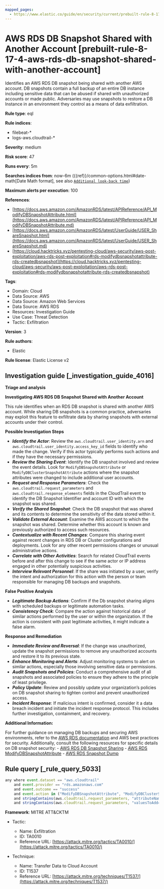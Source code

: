 ```yaml
---
mapped_pages:
  - https://www.elastic.co/guide/en/security/current/prebuilt-rule-8-17-4-aws-rds-db-snapshot-shared-with-another-account.html
---
```


# AWS RDS DB Snapshot Shared with Another Account [prebuilt-rule-8-17-4-aws-rds-db-snapshot-shared-with-another-account]

Identifies an AWS RDS DB snapshot being shared with another AWS account. DB snapshots contain a full backup of an entire DB instance including sensitive data that can be abused if shared with unauthorized accounts or made public. Adversaries may use snapshots to restore a DB Instance in an environment they control as a means of data exfiltration.

**Rule type**: eql

**Rule indices**:

* filebeat-*
* logs-aws.cloudtrail-*

**Severity**: medium

**Risk score**: 47

**Runs every**: 5m

**Searches indices from**: now-6m ({{ref}}/common-options.html#date-math[Date Math format], see also [`Additional look-back time`](docs-content://solutions/security/detect-and-alert/create-detection-rule.md#rule-schedule))

**Maximum alerts per execution**: 100

**References**:

* [https://docs.aws.amazon.com/AmazonRDS/latest/APIReference/API_ModifyDBSnapshotAttribute.html](https://docs.aws.amazon.com/AmazonRDS/latest/APIReference/API_ModifyDBSnapshotAttribute.md)
* [https://docs.aws.amazon.com/AmazonRDS/latest/UserGuide/USER_ShareSnapshot.html](https://docs.aws.amazon.com/AmazonRDS/latest/UserGuide/USER_ShareSnapshot.md)
* [https://cloud.hacktricks.xyz/pentesting-cloud/aws-security/aws-post-exploitation/aws-rds-post-exploitation#rds-modifydbsnapshotattribute-rds-createdbsnapshot](https://cloud.hacktricks.xyz/pentesting-cloud/aws-security/aws-post-exploitation/aws-rds-post-exploitation#rds-modifydbsnapshotattribute-rds-createdbsnapshot)

**Tags**:

* Domain: Cloud
* Data Source: AWS
* Data Source: Amazon Web Services
* Data Source: AWS RDS
* Resources: Investigation Guide
* Use Case: Threat Detection
* Tactic: Exfiltration

**Version**: 3

**Rule authors**:

* Elastic

**Rule license**: Elastic License v2

## Investigation guide [_investigation_guide_4016]

**Triage and analysis**

**Investigating AWS RDS DB Snapshot Shared with Another Account**

This rule identifies when an RDS DB snapshot is shared with another AWS account. While sharing DB snapshots is a common practice, adversaries may exploit this feature to exfiltrate data by sharing snapshots with external accounts under their control.

**Possible Investigation Steps**

* ***Identify the Actor***: Review the `aws.cloudtrail.user_identity.arn` and `aws.cloudtrail.user_identity.access_key_id` fields to identify who made the change. Verify if this actor typically performs such actions and if they have the necessary permissions.
* ***Review the Sharing Event***: Identify the DB snapshot involved and review the event details. Look for `ModifyDBSnapshotAttribute` or `ModifyDBClusterSnapshotAttribute` actions where the snapshot attributes were changed to include additional user accounts.
* ***Request and Response Parameters***: Check the `aws.cloudtrail.request_parameters` and `aws.cloudtrail.response_elements` fields in the CloudTrail event to identify the DB Snapshot Identifier and account ID with which the snapshot was shared.
* ***Verify the Shared Snapshot***: Check the DB snapshot that was shared and its contents to determine the sensitivity of the data stored within it.
* ***Validate External Account***: Examine the AWS account to which the snapshot was shared. Determine whether this account is known and previously authorized to access such resources.
* ***Contextualize with Recent Changes***: Compare this sharing event against recent changes in RDS DB or Cluster configurations and deployments. Look for any other recent permissions changes or unusual administrative actions.
* ***Correlate with Other Activities***: Search for related CloudTrail events before and after this change to see if the same actor or IP address engaged in other potentially suspicious activities.
* ***Interview Relevant Personnel***: If the share was initiated by a user, verify the intent and authorization for this action with the person or team responsible for managing DB backups and snapshots.

**False Positive Analysis**

* ***Legitimate Backup Actions***: Confirm if the Db snapshot sharing aligns with scheduled backups or legitimate automation tasks.
* ***Consistency Check***: Compare the action against historical data of similar actions performed by the user or within the organization. If the action is consistent with past legitimate activities, it might indicate a false alarm.

**Response and Remediation**

* ***Immediate Review and Reversal***: If the change was unauthorized, update the snapshot permissions to remove any unauthorized accounts and restore it to its previous state.
* ***Enhance Monitoring and Alerts***: Adjust monitoring systems to alert on similar actions, especially those involving sensitive data or permissions.
* ***Audit Snapshots and Policies***: Conduct a comprehensive audit of all snapshots and associated policies to ensure they adhere to the principle of least privilege.
* ***Policy Update***: Review and possibly update your organization’s policies on DB snapshot sharing to tighten control and prevent unauthorized access.
* ***Incident Response***: If malicious intent is confirmed, consider it a data breach incident and initiate the incident response protocol. This includes further investigation, containment, and recovery.

**Additional Information:**

For further guidance on managing DB backups and securing AWS environments, refer to the [AWS RDS documentation](https://docs.aws.amazon.com/AmazonRDS/latest/UserGuide/CHAP_CommonTasks.BackupRestore.md) and AWS best practices for security. Additionally, consult the following resources for specific details on DB snapshot security: - [AWS RDS DB Snapshot Sharing](https://docs.aws.amazon.com/AmazonRDS/latest/UserGuide/USER_ShareSnapshot.md) - [AWS RDS ModifyDBSnapshotAttribute](https://docs.aws.amazon.com/AmazonRDS/latest/APIReference/API_ModifyDBSnapshotAttribute.md) - [AWS RDS Snapshot Dump](https://cloud.hacktricks.xyz/pentesting-cloud/aws-security/aws-post-exploitation/aws-rds-post-exploitation#rds-modifydbsnapshotattribute-rds-createdbsnapshot)


## Rule query [_rule_query_5033]

```js
any where event.dataset == "aws.cloudtrail"
    and event.provider == "rds.amazonaws.com"
    and event.outcome == "success"
    and event.action in ("ModifyDBSnapshotAttribute", "ModifyDBClusterSnapshotAttribute")
    and stringContains(aws.cloudtrail.request_parameters, "attributeName=restore")
    and stringContains(aws.cloudtrail.request_parameters, "valuesToAdd=[*]")
```

**Framework**: MITRE ATT&CKTM

* Tactic:

    * Name: Exfiltration
    * ID: TA0010
    * Reference URL: [https://attack.mitre.org/tactics/TA0010/](https://attack.mitre.org/tactics/TA0010/)

* Technique:

    * Name: Transfer Data to Cloud Account
    * ID: T1537
    * Reference URL: [https://attack.mitre.org/techniques/T1537/](https://attack.mitre.org/techniques/T1537/)



